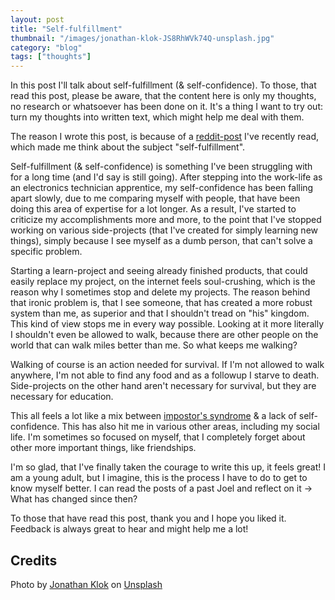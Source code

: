 ```yaml
---
layout: post
title: "Self-fulfillment"
thumbnail: "/images/jonathan-klok-JS8RhWVk74Q-unsplash.jpg"
category: "blog"
tags: ["thoughts"]
---
```


In this post I'll talk about self-fulfillment (& self-confidence). To those, that read this post, please be aware, that the content here is only my thoughts, no research or whatsoever has been done on it. It's a thing I want to try out: turn my thoughts into written text, which might help me deal with them.

<!--more-->

The reason I wrote this post, is because of a [reddit-post](https://www.reddit.com/r/selfimprovement/comments/jpqv9a/im_quitting_video_games_help/) I've recently read, which made me think about the subject "self-fulfillment".

Self-fulfillment (& self-confidence) is something I've been struggling with for a long time (and I'd say is still going). After stepping into the work-life as an electronics technician apprentice, my self-confidence has been falling apart slowly, due to me comparing myself with people, that have been doing this area of expertise for a lot longer. As a result, I've started to criticize my accomplishments more and more, to the point that I've stopped working on various side-projects (that I've created for simply learning new things), simply because I see myself as a dumb person, that can't solve a specific problem.

Starting a learn-project and seeing already finished products, that could easily replace my project, on the internet feels soul-crushing, which is the reason why I sometimes stop and delete my projects. The reason behind that ironic problem is, that I see someone, that has created a more robust system than me, as superior and that I shouldn't tread on "his" kingdom. This kind of view stops me in every way possible. Looking at it more literally I shouldn't even be allowed to walk, because there are other people on the world that can walk miles better than me. So what keeps me walking?

Walking of course is an action needed for survival. If I'm not allowed to walk anywhere, I'm not able to find any food and as a followup I starve to death. Side-projects on the other hand aren't necessary for survival, but they are necessary for education.

This all feels a lot like a mix between [impostor's syndrome](https://en.wikipedia.org/wiki/Impostor_syndrome) & a lack of self-confidence. This has also hit me in various other areas, including my social life. I'm sometimes so focused on myself, that I completely forget about other more important things, like friendships.

I'm so glad, that I've finally taken the courage to write this up, it feels great! I am a young adult, but I imagine, this is the process I have to do to get to know myself better. I can read the posts of a past Joel and reflect on it &rarr; What has changed since then?

To those that have read this post, thank you and I hope you liked it. Feedback is always great to hear and might help me a lot!

## Credits

<span>Photo by <a href="https://unsplash.com/@mostly_brave?utm_source=unsplash&amp;utm_medium=referral&amp;utm_content=creditCopyText">Jonathan Klok</a> on <a href="https://unsplash.com/s/photos/confidence?utm_source=unsplash&amp;utm_medium=referral&amp;utm_content=creditCopyText">Unsplash</a></span>